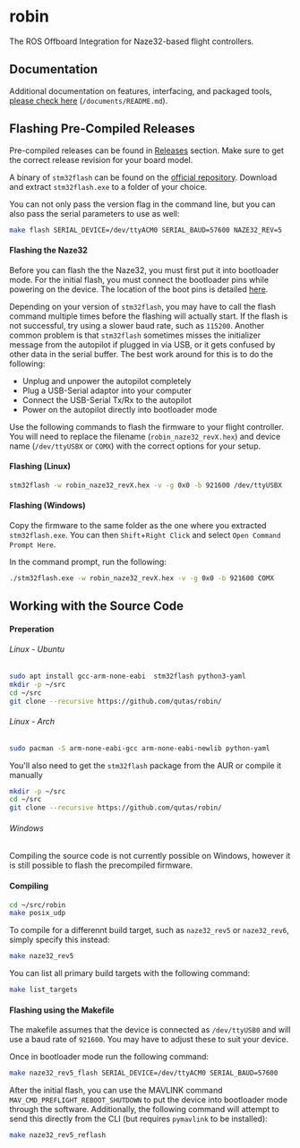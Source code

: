 # robin
The ROS Offboard Integration for Naze32-based flight controllers.

## Documentation
Additional documentation on features, interfacing, and packaged tools, [please check here](documents/README.md) (`/documents/README.md`).

## Flashing Pre-Compiled Releases
Pre-compiled releases can be found in [Releases](https://github.com/qutas/robin/releases) section. Make sure to get the correct release revision for your board model.

A binary of `stm32flash` can be found on the [official repository](https://sourceforge.net/projects/stm32flash/). Download and extract `stm32flash.exe` to a folder of your choice.

You can not only pass the version flag in the command line, but you can also pass the serial parameters to use as well:
```sh
make flash SERIAL_DEVICE=/dev/ttyACM0 SERIAL_BAUD=57600 NAZE32_REV=5
```

#### Flashing the Naze32
Before you can flash the the Naze32, you must first put it into bootloader mode. For the initial flash, you must connect the bootloader pins while powering on the device. The location of the boot pins is detailed [here](documents/PINOUT.md).

Depending on your version of `stm32flash`, you may have to call the flash command multiple times before the flashing will actually start. If the flash is not successful, try using a slower baud rate, such as `115200`. Another common problem is that `stm32flash` sometimes misses the initializer message from the autopilot if plugged in via USB, or it gets confused by other data in the serial buffer. The best work around for this is to do the following:
- Unplug and unpower the autopilot completely
- Plug a USB-Serial adaptor into your computer
- Connect the USB-Serial Tx/Rx to the autopilot
- Power on the autopilot directly into bootloader mode

Use the following commands to flash the firmware to your flight controller. You will need to replace the filename (`robin_naze32_revX.hex`) and device name (`/dev/ttyUSBX` or `COMX`) with the correct options for your setup.

#### Flashing (Linux)
```sh
stm32flash -w robin_naze32_revX.hex -v -g 0x0 -b 921600 /dev/ttyUSBX
```

#### Flashing (Windows)
Copy the firmware to the same folder as the one where you extracted `stm32flash.exe`. You can then `Shift`+`Right Click` and select `Open Command Prompt Here`.

In the command prompt, run the following:
```sh
./stm32flash.exe -w robin_naze32_revX.hex -v -g 0x0 -b 921600 COMX
```

## Working with the Source Code

#### Preperation
###### Linux - Ubuntu
```sh
sudo apt install gcc-arm-none-eabi  stm32flash python3-yaml
mkdir -p ~/src
cd ~/src
git clone --recursive https://github.com/qutas/robin/
```

###### Linux - Arch
```sh
sudo pacman -S arm-none-eabi-gcc arm-none-eabi-newlib python-yaml
```
You'll also need to get the `stm32flash` package from the AUR or compile it manually

```sh
mkdir -p ~/src
cd ~/src
git clone --recursive https://github.com/qutas/robin/
```

###### Windows
Compiling the source code is not currently possible on Windows, however it is still possible to flash the precompiled firmware.


#### Compiling
```sh
cd ~/src/robin
make posix_udp
```

To compile for a differennt build target, such as `naze32_rev5` or `naze32_rev6`, simply specify this instead:
```sh
make naze32_rev5
```

You can list all primary build targets with the following command:
```sh
make list_targets
```

#### Flashing using the Makefile
The makefile assumes that the device is connected as `/dev/ttyUSB0` and will use a baud rate of `921600`. You may have to adjust these to suit your device.

Once in bootloader mode run the following command:
```sh
make naze32_rev5_flash SERIAL_DEVICE=/dev/ttyACM0 SERIAL_BAUD=57600
```
After the initial flash, you can use the MAVLINK command `MAV_CMD_PREFLIGHT_REBOOT_SHUTDOWN` to put the device into bootloader mode through the software. Additionally, the following command will attempt to send this directly from the CLI (but requires `pymavlink` to be installed):
```sh
make naze32_rev5_reflash
```
